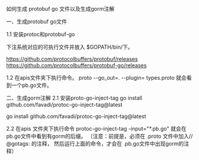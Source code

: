 如何生成 protobuf go 文件以及生成gorm注解

一、生成protobuf go文件

1.1 安装protoc和protobuf-go

下注系统对应的可执行文件并放入 $GOPATH/bin/下。

https://github.com/protocolbuffers/protobuf/releases
https://github.com/protocolbuffers/protobuf-go/releases

1.2 在apis文件夹下执行命令。
proto --go_out=. --plugin= types.proto
就会看到一个pb.go文件。

二、生成gorm注解
2.1 安装proto-go-inject-tag
go install github.com/favadi/protoc-go-inject-tag@latest

go install github.com/favadi/protoc-go-inject-tag@latest

2.2 在apis 文件夹下执行命令
protoc-go-inject-tag -input="*.pb.go"
就会在pb.go文件中看到有gorm的后缀。
（注意：前提是，必须在 .proto 文件中加入// @gotags: 的注释，
然后运行上面的命令，才会在 .pb.go文件中出现gorm的注释）